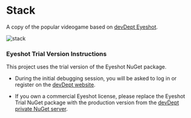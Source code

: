 # Stack
A copy of the popular videogame based on [devDept Eyeshot](http://www.devdept.com/products).

![stack](https://github.com/user-attachments/assets/f456da79-e835-463a-9f40-ed8f87352580)

### Eyeshot Trial Version Instructions

This project uses the trial version of the Eyeshot NuGet package.
* During the initial debugging session, you will be asked to log in or register on the [devDept website](http://www.devdept.com "devDept website").

* If you own a commercial Eyeshot license, please replace the Eyeshot Trial NuGet package with the production version from the [devDept private NuGet server](http://nuget.devdept.com. " devDept private NuGet server").
